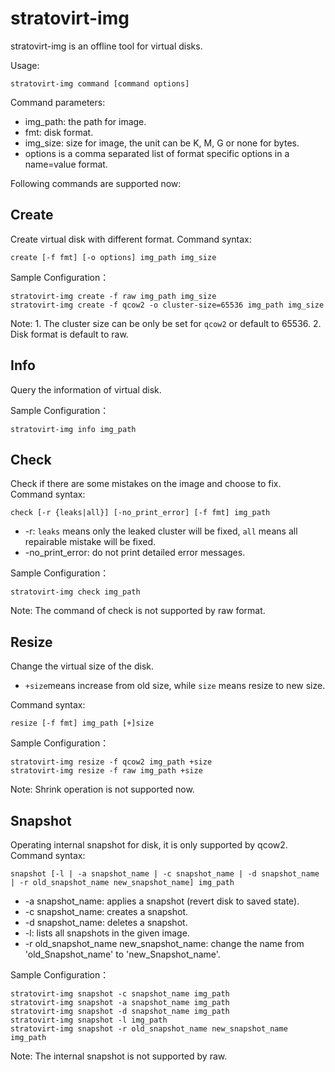 # stratovirt-img

stratovirt-img is an offline tool for virtual disks.

Usage:

```shell
stratovirt-img command [command options]
```

Command parameters:

- img_path: the path for image.
- fmt: disk format.
- img_size: size for image, the unit can be K, M, G or none for bytes.
- options is a comma separated list of format specific options in a name=value format.

Following commands are supported now:

## Create

Create virtual disk with different format.
Command syntax:

```shell
create [-f fmt] [-o options] img_path img_size
```

Sample Configuration：

```shell
stratovirt-img create -f raw img_path img_size
stratovirt-img create -f qcow2 -o cluster-size=65536 img_path img_size
```

Note: 1. The cluster size can be only be set for `qcow2` or default to 65536. 2. Disk format is default to raw.

## Info

Query the information of virtual disk.

Sample Configuration：

```shell
stratovirt-img info img_path
```

## Check

Check if there are some mistakes on the image and choose to fix.
Command syntax:

```shell
check [-r {leaks|all}] [-no_print_error] [-f fmt] img_path
```

- -r:  `leaks` means only the leaked cluster will be fixed, `all` means all repairable mistake will be fixed.
- -no_print_error: do not print detailed error messages.

Sample Configuration：

```shell
stratovirt-img check img_path
```

Note: The command of check is not supported by raw format.

## Resize

Change the virtual size of the disk.
- `+size`means increase from old size, while `size` means resize to new size.

Command syntax:

```shell
resize [-f fmt] img_path [+]size
```

Sample Configuration：

```shell
stratovirt-img resize -f qcow2 img_path +size
stratovirt-img resize -f raw img_path +size
```

Note: Shrink operation is not supported now.

## Snapshot

Operating internal snapshot for disk, it is only supported by qcow2.
Command syntax:

```shell
snapshot [-l | -a snapshot_name | -c snapshot_name | -d snapshot_name | -r old_snapshot_name new_snapshot_name] img_path
```

- -a snapshot_name: applies a snapshot (revert disk to saved state).
- -c snapshot_name: creates a snapshot.
- -d snapshot_name: deletes a snapshot.
- -l: lists all snapshots in the given image.
- -r old_snapshot_name new_snapshot_name: change the name from 'old_Snapshot_name' to 'new_Snapshot_name'.

Sample Configuration：

```shell
stratovirt-img snapshot -c snapshot_name img_path
stratovirt-img snapshot -a snapshot_name img_path
stratovirt-img snapshot -d snapshot_name img_path
stratovirt-img snapshot -l img_path
stratovirt-img snapshot -r old_snapshot_name new_snapshot_name img_path
```

Note: The internal snapshot is not supported by raw.
